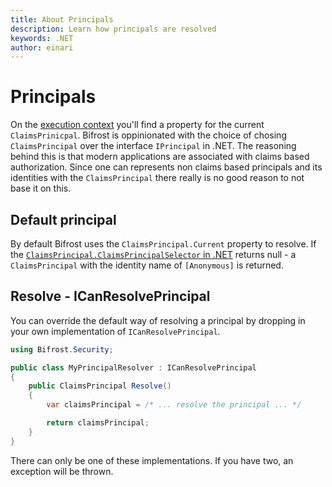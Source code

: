 ```yaml
---
title: About Principals
description: Learn how principals are resolved
keywords: .NET
author: einari
---
```

# Principals

On the [execution context](./execution_context.md) you'll find a property for the current `ClaimsPrinicpal`.
Bifrost is oppinionated with the choice of chosing `ClaimsPrincipal` over the interface `IPrincipal` in .NET.
The reasoning behind this is that modern applications are associated with claims based authorization. Since
one can represents non claims based principals and its identities with the `ClaimsPrincipal` there really is
no good reason to not base it on this.

## Default principal

By default Bifrost uses the `ClaimsPrincipal.Current` property to resolve. If the [`ClaimsPrincipal.ClaimsPrincipalSelector`
in .NET](https://docs.microsoft.com/en-us/dotnet/api/system.security.claims.claimsprincipal?view=netframework-4.7) returns
null - a `ClaimsPrincipal` with the identity name of `[Anonymous]` is returned.

## Resolve - ICanResolvePrincipal

You can override the default way of resolving a principal by dropping in your own implementation of `ICanResolvePrincipal`.

```csharp
using Bifrost.Security;

public class MyPrincipalResolver : ICanResolvePrincipal
{
    public ClaimsPrincipal Resolve()
    {
        var claimsPrincipal = /* ... resolve the principal ... */

        return claimsPrincipal;
    }
}
```

There can only be one of these implementations. If you have two, an exception will be thrown.